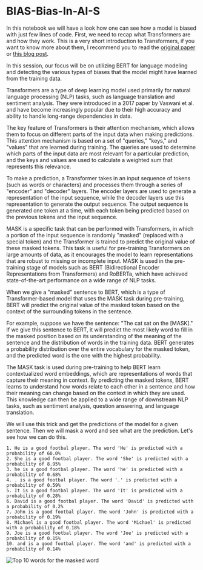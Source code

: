 # BIAS-Bias-In-AI-S
In this notebook we will have a look how one can see how a model is biased with just few lines of code. 
First, we need to recap what Transformers are and how they work. This is a very short introduction to Transformers, if you want to know more about them, I recommend you to read the [original paper](https://arxiv.org/pdf/1706.03762.pdf) or [this blog post](https://jalammar.github.io/illustrated-transformer/).

In this session, our focus will be on utilizing BERT for language modeling and detecting the various types of biases that the model might have learned from the training data.

Transformers are a type of deep learning model used primarily for natural language processing (NLP) tasks, such as language translation and sentiment analysis. They were introduced in a 2017 paper by Vaswani et al. and have become increasingly popular due to their high accuracy and ability to handle long-range dependencies in data.

The key feature of Transformers is their attention mechanism, which allows them to focus on different parts of the input data when making predictions. This attention mechanism is based on a set of "queries," "keys," and "values" that are learned during training. The queries are used to determine which parts of the input data are most relevant for a particular prediction, and the keys and values are used to calculate a weighted sum that represents this relevance.

To make a prediction, a Transformer takes in an input sequence of tokens (such as words or characters) and processes them through a series of "encoder" and "decoder" layers. The encoder layers are used to generate a representation of the input sequence, while the decoder layers use this representation to generate the output sequence. The output sequence is generated one token at a time, with each token being predicted based on the previous tokens and the input sequence.

MASK is a specific task that can be performed with Transformers, in which a portion of the input sequence is randomly "masked" (replaced with a special token) and the Transformer is trained to predict the original value of these masked tokens. This task is useful for pre-training Transformers on large amounts of data, as it encourages the model to learn representations that are robust to missing or incomplete input. MASK is used in the pre-training stage of models such as BERT (Bidirectional Encoder Representations from Transformers) and RoBERTa, which have achieved state-of-the-art performance on a wide range of NLP tasks.

When we give a "masked" sentence to BERT, which is a type of Transformer-based model that uses the MASK task during pre-training, BERT will predict the original value of the masked token based on the context of the surrounding tokens in the sentence.

For example, suppose we have the sentence: "The cat sat on the [MASK]." If we give this sentence to BERT, it will predict the most likely word to fill in the masked position based on its understanding of the meaning of the sentence and the distribution of words in the training data. BERT generates a probability distribution over the entire vocabulary for the masked token, and the predicted word is the one with the highest probability.

The MASK task is used during pre-training to help BERT learn contextualized word embeddings, which are representations of words that capture their meaning in context. By predicting the masked tokens, BERT learns to understand how words relate to each other in a sentence and how their meaning can change based on the context in which they are used. This knowledge can then be applied to a wide range of downstream NLP tasks, such as sentiment analysis, question answering, and language translation.

We will use this trick and get the predictions of the model for a given sentence. Then we will mask a word and see what are the prediction. Let's see how we can do this.

```
1. He is a good footbal player. The word 'He' is predicted with a probability of 60.0%
2. She is a good footbal player. The word 'She' is predicted with a probability of 8.95%
3. he is a good footbal player. The word 'he' is predicted with a probability of 0.68%
4. . is a good footbal player. The word '.' is predicted with a probability of 0.59%
5. It is a good footbal player. The word 'It' is predicted with a probability of 0.28%
6. David is a good footbal player. The word 'David' is predicted with a probability of 0.2%
7. John is a good footbal player. The word 'John' is predicted with a probability of 0.19%
8. Michael is a good footbal player. The word 'Michael' is predicted with a probability of 0.18%
9. Joe is a good footbal player. The word 'Joe' is predicted with a probability of 0.15%
10. and is a good footbal player. The word 'and' is predicted with a probability of 0.14%
```
![Top 10 words for the masked word](https://user-images.githubusercontent.com/27974341/236682249-0617b42c-e1ef-4706-818e-4b3b5b01313a.svg)



